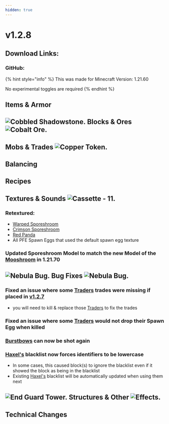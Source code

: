 ```yaml
---
hidden: true
---
```


# v1.2.8

## Download Links:

### GitHub:



{% hint style="info" %}
This was made for Minecraft Version: 1.21.60

No experimental toggles are required
{% endhint %}

## **Items & Armor**&#x20;



## <picture><source srcset="https://github.com/user-attachments/assets/6486505d-81ca-429e-bfce-efaf6951d131" media="(prefers-color-scheme: dark)"><img src="https://github.com/user-attachments/assets/e2de3a29-7821-4724-8fc7-cb7d1a1a653d" alt="Cobbled Shadowstone." data-size="line"></picture> **Blocks & Ores** <picture><source srcset="https://github.com/user-attachments/assets/b764cf3c-bec6-4819-9412-f69c94e783e5" media="(prefers-color-scheme: dark)"><img src="https://github.com/user-attachments/assets/8358f27d-dcc5-48c1-b9b8-ed6a006f53d2" alt="Cobalt Ore." data-size="line"></picture>



## **Mobs & Trades** <img src="https://github.com/user-attachments/assets/71902e4d-6d22-40b3-ba69-69b5b348f73e" alt="Copper Token." data-size="line">



## **Balancing**



## **Recipes**&#x20;



## **Textures & Sounds**﻿﻿ <picture><source srcset="https://github.com/user-attachments/assets/34b07696-af86-4a48-bf19-a97ab0dc4516" media="(prefers-color-scheme: dark)"><img src="https://github.com/user-attachments/assets/2899fc15-710e-4530-a3f3-17b87699a2a6" alt="Cassette - 11." data-size="line"></picture>

### Retextured:

* [Warped Sporeshroom](../../mobs/passive-mobs/warped-sporeshroom.md)
* [Crimson Sporeshroom](../../mobs/passive-mobs/crimson-sporeshroom.md)
* [Red Panda](../../mobs/neutral-mobs/red-panda.md)
* All PFE Spawn Eggs that used the default spawn egg texture

### Updated Sporeshroom Model to match the new Model of the [Mooshroom](https://minecraft.wiki/w/Mooshroom) in 1.21.70



## <img src="https://github.com/user-attachments/assets/67865697-1f10-48c2-a6fa-f8f0709bea94" alt="Nebula Bug." data-size="line"> **Bug Fixes**  <img src="https://github.com/user-attachments/assets/67865697-1f10-48c2-a6fa-f8f0709bea94" alt="Nebula Bug." data-size="line">

### Fixed an issue where some [Traders](../../mobs/traders/) trades were missing if placed in [v1.2.7](v1.2.7.md)

* you will need to kill & replace those [Traders](../../mobs/traders/) to fix the trades

### Fixed an issue where some [Traders](../../mobs/traders/) would not drop their Spawn Egg when killed

### [Burstbows](../../weapons/burstbows/) can now be shot again

### [Haxel's](../../tools/haxel/) blacklist now forces identifiers to be lowercase

* In some cases, this caused block(s) to ignore the blacklist even if it showed the block as being in the blacklist
* Existing [Haxel's](../../tools/haxel/) blacklist will be automatically updated when using them next

## <img src="https://github.com/user-attachments/assets/5343169a-ca09-4e79-b623-7efddc0a2fac" alt="End Guard Tower." data-size="line"> **Structures & Other** <img src="https://github.com/user-attachments/assets/53329be8-f7e5-4c01-b7e4-a27b567c7998" alt="Effects." data-size="line">



## **Technical Changes**

